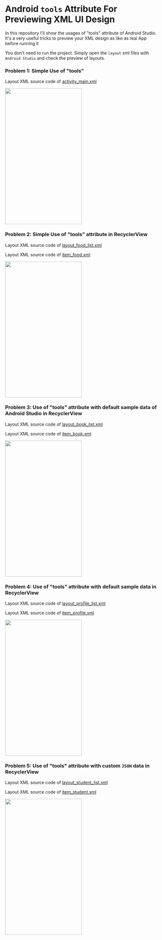 # Android `tools` Attribute For Previewing XML UI Design
In this repository I'll show the usages of "tools" attribute of Android Studio. It's a very useful tricks to preview your XML design as like as real App before running it

You don't need to run the project. Simply open the `layout` xml files with `Android Studio` and check the preview of layouts.

### Problem 1: Simple Use of "tools"
Layout XML source code of [activity_main.xml](https://github.com/hasancse91/Android-tools-Attribute-For-UI-Design/blob/master/Android-Tools-Attribute/app/src/main/res/layout/activity_main.xml)

<img src="https://raw.githubusercontent.com/hasancse91/Android-tools-Attribute-For-UI-Design/master/data/Android-tools-attribute-1.png" width="250" height="444" />


### Problem 2: Simple Use of "tools" attribute in RecyclerView
Layout XML source code of [layout_food_list.xml](https://github.com/hasancse91/Android-tools-Attribute-For-UI-Design/blob/master/Android-Tools-Attribute/app/src/main/res/layout/layout_food_list.xml)

Layout XML source code of [item_food.xml](https://github.com/hasancse91/Android-tools-Attribute-For-UI-Design/blob/master/Android-Tools-Attribute/app/src/main/res/layout/item_food.xml)

<img src="https://raw.githubusercontent.com/hasancse91/Android-tools-Attribute-For-UI-Design/master/data/Android-tools-attribute-2.png" width="250" height="444" />


### Problem 3: Use of "tools" attribute with default sample data of Android Studio in RecyclerView
Layout XML source code of [layout_book_list.xml](https://github.com/hasancse91/Android-tools-Attribute-For-UI-Design/blob/master/Android-Tools-Attribute/app/src/main/res/layout/layout_book_list.xml)

Layout XML source code of [item_book.xml](https://github.com/hasancse91/Android-tools-Attribute-For-UI-Design/blob/master/Android-Tools-Attribute/app/src/main/res/layout/item_book.xml)

<img src="https://raw.githubusercontent.com/hasancse91/Android-tools-Attribute-For-UI-Design/master/data/Android-tools-attribute-3.png" width="250" height="444" />


### Problem 4: Use of "tools" attribute with default sample data in RecyclerView
Layout XML source code of [layout_profile_list.xml](https://github.com/hasancse91/Android-tools-Attribute-For-UI-Design/blob/master/Android-Tools-Attribute/app/src/main/res/layout/layout_profile_list.xml)

Layout XML source code of [item_profile.xml](https://github.com/hasancse91/Android-tools-Attribute-For-UI-Design/blob/master/Android-Tools-Attribute/app/src/main/res/layout/item_profile.xml)

<img src="https://raw.githubusercontent.com/hasancse91/Android-tools-Attribute-For-UI-Design/master/data/Android-tools-attribute-4.png" width="250" height="444" />


### Problem 5: Use of "tools" attribute with custom `JSON` data in RecyclerView 
Layout XML source code of [layout_student_list.xml](https://github.com/hasancse91/Android-tools-Attribute-For-UI-Design/blob/master/Android-Tools-Attribute/app/src/main/res/layout/layout_student_list.xml)

Layout XML source code of [item_student.xml](https://github.com/hasancse91/Android-tools-Attribute-For-UI-Design/blob/master/Android-Tools-Attribute/app/src/main/res/layout/item_student.xml)

<img src="https://raw.githubusercontent.com/hasancse91/Android-tools-Attribute-For-UI-Design/master/data/Android-tools-attribute-5.png" width="250" height="444" />
